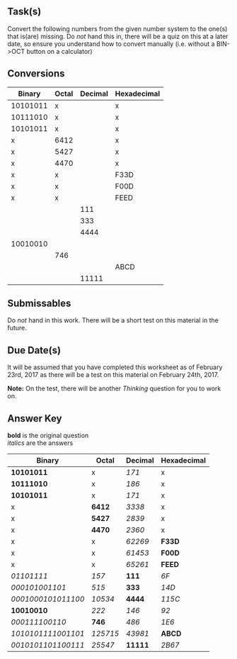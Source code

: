 Task(s)
-------
Convert the following numbers from the given number system to the one(s) that is(are) missing.
Do _not_ hand this in, there will be a quiz on this at a later date, so ensure you understand how to convert manually (i.e. without a BIN->OCT button on a calculator)

Conversions
------

|  Binary  | Octal | Decimal | Hexadecimal |
| -------- | ----- | ------- | ----------- |
| 10101011 |   x   |         |       x     |
| 10111010 |   x   |         |       x     |
| 10101011 |   x   |         |       x     |
|    x     | 6412  |         |       x     |
|    x     | 5427  |         |       x     |
|    x     | 4470  |         |       x     |
|    x     |   x   |         |     F33D    |
|    x     |   x   |         |     F00D    |
|    x     |   x   |         |     FEED    |
|          |       |  111    |             |
|          |       |  333    |             |
|          |       |  4444   |             |
| 10010010 |       |     	 |             |
|          |  746  |    	 |             |
|          |       |         |     ABCD    |
|          |       |  11111  |             |


Submissables
------------------
Do _not_ hand in this work.  There will be a short test on this material in the future.

Due Date(s)
------------------
It will be assumed that you have completed this worksheet as of February 23rd, 2017 as there will be a test on this material on February 24th, 2017.

**Note:** On the test, there will be another _Thinking_ question for you to work on.

Answer Key 
----------
**bold** is the original question  
_italics_ are the answers

|  Binary           | Octal  | Decimal | Hexadecimal |
| ----------------- | ------ | ------- | ----------- |
|  **10101011**     |   x    |_171_    |       x     |
|  **10111010**     |   x    |_186_    |       x     |
|  **10101011**     |   x    |_171_    |       x     |
|    x              |**6412**|_3338_   |       x     |
|    x              |**5427**|_2839_   |       x     |
|    x              |**4470**|_2360_   |       x     |
|    x              |   x    |_62269_  |   **F33D**  |
|    x              |   x    |_61453_  |   **F00D**  |
|    x              |   x    |_65261_  |   **FEED**  |
|_01101111_         |_157_   | **111** |_6F_         |
|_000101001101_     |_515_   | **333** |_14D_        |
|_0001000101011100_ |_10534_ | **4444**|_115C_       |
|    **10010010**   |_222_   |_146_    |_92_         |
|_000111100110_     | **746**|_486_    |_1E6_        |
|_1010101111001101_ |_125715_|_43981_  |   **ABCD**  |
|_0010101101100111_ |_25547_ |**11111**|_2B67_       |
